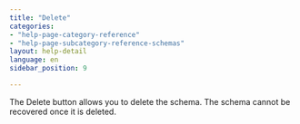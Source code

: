 ```yaml
---
title: "Delete"
categories:
- "help-page-category-reference"
- "help-page-subcategory-reference-schemas"
layout: help-detail
language: en
sidebar_position: 9

---
```


The Delete button allows you to delete the schema. The schema cannot be recovered once it is deleted.
